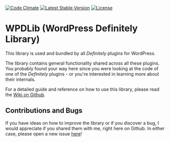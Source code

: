 [![Code Climate](https://codeclimate.com/github/felixarntz/wpdlib/badges/gpa.svg)](https://codeclimate.com/github/felixarntz/wpdlib)
[![Latest Stable Version](https://poser.pugx.org/felixarntz/wpdlib/version)](https://packagist.org/packages/felixarntz/wpdlib)
[![License](https://poser.pugx.org/felixarntz/wpdlib/license)](https://packagist.org/packages/felixarntz/wpdlib)

WPDLib (WordPress Definitely Library)
=====================================

This library is used and bundled by all _Definitely_ plugins for WordPress.

The library contains general functionality shared across all these plugins. You probably found your way here since you were looking at the code of one of the _Definitely_ plugins - or you're interested in learning more about their internals.

For a detailed guide and reference on how to use this library, please read the [Wiki on Github](https://github.com/felixarntz/wpdlib/wiki).

Contributions and Bugs
----------------------

If you have ideas on how to improve the library or if you discover a bug, I would appreciate if you shared them with me, right here on Github. In either case, please open a new issue [here](https://github.com/felixarntz/wpdlib/issues/new)!
